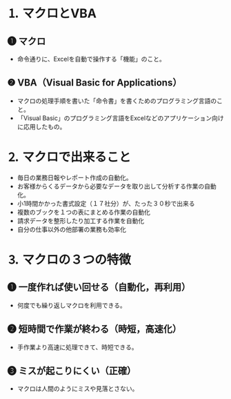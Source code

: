 # ⒈ マクロとVBA

## ❶ マクロ
- 命令通りに、Excelを自動で操作する「機能」のこと。

## ❷ VBA（Visual Basic for Applications）
- マクロの処理手順を書いた「命令書」を書くためのプログラミング言語のこと。
- 「Visual Basic」のプログラミング言語をExcelなどのアプリケーション向けに応用したもの。

# ⒉ マクロで出来ること

- 毎日の業務日報やレポート作成の自動化。
- お客様からくるデータから必要なデータを取り出して分析する作業の自動化。
- 小1時間かかった書式設定（１７社分）が、たった３０秒で出来る
- 複数のブックを１つの表にまとめる作業の自動化
- 請求データを整形したり加工する作業を自動化
- 自分の仕事以外の他部署の業務も効率化

# ⒊ マクロの３つの特徴

## ❶ 一度作れば使い回せる（自動化，再利用）
- 何度でも繰り返しマクロを利用できる。

## ❷ 短時間で作業が終わる（時短，高速化）
- 手作業より高速に処理できて、時短できる。

## ❸ ミスが起こりにくい（正確）
- マクロは人間のようにミスや見落とさない。
